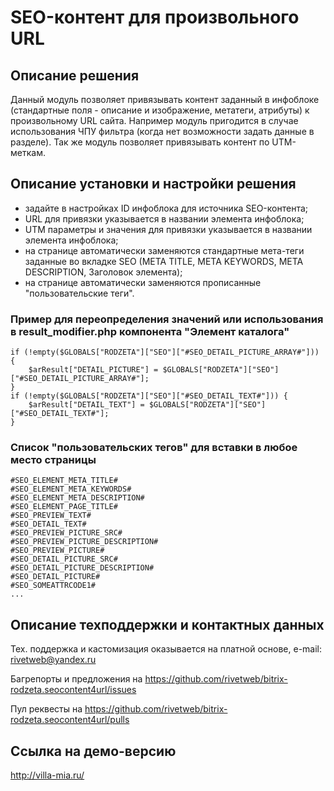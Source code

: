 ﻿
# SEO-контент для произвольного URL

## Описание решения

Данный модуль позволяет привязывать контент заданный в инфоблоке (стандартные поля - описание и изображение, метатеги, атрибуты) к произвольному URL сайта.
Например модуль пригодится в случае использования ЧПУ фильтра (когда нет возможности задать данные в разделе). Так же модуль позволяет привязывать контент по UTM-меткам.

## Описание установки и настройки решения

- задайте в настройках ID инфоблока для источника SEO-контента;
- URL для привязки указывается в названии элемента инфоблока;
- UTM параметры и значения для привязки указывается в названии элемента инфоблока;
- на странице автоматически заменяются стандартные мета-теги заданные во вкладке SEO (META TITLE, META KEYWORDS, META DESCRIPTION, Заголовок элемента);
- на странице автоматически заменяются прописанные "пользовательские теги".

### Пример для переопределения значений или использования в result_modifier.php компонента "Элемент каталога"

    if (!empty($GLOBALS["RODZETA"]["SEO"]["#SEO_DETAIL_PICTURE_ARRAY#"])) {
        $arResult["DETAIL_PICTURE"] = $GLOBALS["RODZETA"]["SEO"]["#SEO_DETAIL_PICTURE_ARRAY#"];
    }
    if (!empty($GLOBALS["RODZETA"]["SEO"]["#SEO_DETAIL_TEXT#"])) {
        $arResult["DETAIL_TEXT"] = $GLOBALS["RODZETA"]["SEO"]["#SEO_DETAIL_TEXT#"];
    }

### Список "пользовательских тегов" для вставки в любое место страницы
 
    #SEO_ELEMENT_META_TITLE#
    #SEO_ELEMENT_META_KEYWORDS#
    #SEO_ELEMENT_META_DESCRIPTION#
    #SEO_ELEMENT_PAGE_TITLE#
    #SEO_PREVIEW_TEXT#
    #SEO_DETAIL_TEXT#
    #SEO_PREVIEW_PICTURE_SRC#
    #SEO_PREVIEW_PICTURE_DESCRIPTION#
    #SEO_PREVIEW_PICTURE#
    #SEO_DETAIL_PICTURE_SRC#
    #SEO_DETAIL_PICTURE_DESCRIPTION#
    #SEO_DETAIL_PICTURE#
    #SEO_SOMEATTRCODE1#
    ...

##  Описание техподдержки и контактных данных

Тех. поддержка и кастомизация оказывается на платной основе, e-mail: rivetweb@yandex.ru

Багрепорты и предложения на https://github.com/rivetweb/bitrix-rodzeta.seocontent4url/issues

Пул реквесты на https://github.com/rivetweb/bitrix-rodzeta.seocontent4url/pulls

## Ссылка на демо-версию

http://villa-mia.ru/
